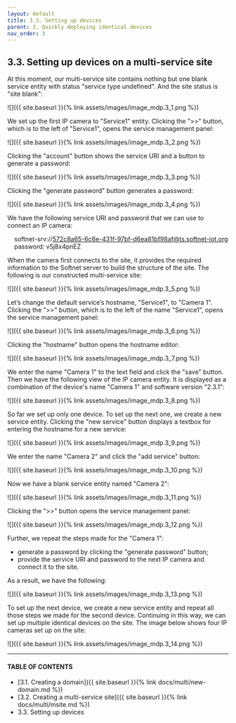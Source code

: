 ```yaml
---
layout: default
title: 3.3. Setting up devices
parent: 3. Quickly deploying identical devices
nav_order: 3
---
```


## 3.3. Setting up devices on a multi-service site

At this moment, our multi-service site contains nothing but one blank service entity with status "<span class="text-red">service type undefined</span>". And the site status is "<span class="text-red">site blank</span>":

![]({{ site.baseurl }}{% link assets/images/image_mdp.3_1.png %})

We set up the first IP camera to "Service1" entity. Clicking the "&gt;&gt;" button, which is to the left of "Service1", opens the service management panel:

![]({{ site.baseurl }}{% link assets/images/image_mdp.3_2.png %})

Clicking the "account" button shows the service URI and a button to generate a password:

![]({{ site.baseurl }}{% link assets/images/image_mdp.3_3.png %})

Clicking the "generate password" button generates a password:

![]({{ site.baseurl }}{% link assets/images/image_mdp.3_4.png %})

We have the following service URI and password that we can use to connect an IP camera:  

&nbsp;&nbsp;&nbsp;&nbsp;softnet-srv://572c8a65-6c6e-431f-97bf-d6ea81bf98af@ts.softnet-iot.org  
&nbsp;&nbsp;&nbsp;&nbsp;<span class="text-orange">password</span>: v5j8x4pnEZ  

When the camera first connects to the site, it provides the required information to the Softnet server to build the structure of the site. The following is our constructed multi-service site:

![]({{ site.baseurl }}{% link assets/images/image_mdp.3_5.png %})

Let’s change the default service’s hostname, "Service1", to "Camera 1". Clicking the "&gt;&gt;" button, which is to the left of the name "Service1", opens the service management panel: 

![]({{ site.baseurl }}{% link assets/images/image_mdp.3_6.png %})

Clicking the "hostname" button opens the hostname editor:

![]({{ site.baseurl }}{% link assets/images/image_mdp.3_7.png %})

We enter the name "Camera 1" to the text field and click the "save" button. Then we have the following view of the IP camera entity. It is displayed as a combination of the device's name "Camera 1" and software version "2.3.1":

![]({{ site.baseurl }}{% link assets/images/image_mdp.3_8.png %})

So far we set up only one device. To set up the next one, we create a new service entity. Clicking the "new service" button displays a textbox for entering the hostname for a new service:

![]({{ site.baseurl }}{% link assets/images/image_mdp.3_9.png %})

We enter the name "Camera 2" and click the "add service" button:

![]({{ site.baseurl }}{% link assets/images/image_mdp.3_10.png %})

Now we have a blank service entity named "Camera 2":

![]({{ site.baseurl }}{% link assets/images/image_mdp.3_11.png %})

Clicking the "&gt;&gt;" button opens the service management panel:

![]({{ site.baseurl }}{% link assets/images/image_mdp.3_12.png %})

Further, we repeat the steps made for the "Camera 1":
* generate a password by clicking the "generate password" button;
* provide the service URI and password to the next IP camera and connect it to the site.

As a result, we have the following:

![]({{ site.baseurl }}{% link assets/images/image_mdp.3_13.png %})

To set up the next device, we create a new service entity and repeat all those steps we made for the second device. Continuing in this way, we can set up multiple identical devices on  the site. The image below shows four IP cameras set up on the site: 

![]({{ site.baseurl }}{% link assets/images/image_mdp.3_14.png %})


---
#### TABLE OF CONTENTS
* [3.1. Creating a domain]({{ site.baseurl }}{% link docs/multi/new-domain.md %})
* [3.2. Creating a multi-service site]({{ site.baseurl }}{% link docs/multi/msite.md %})
* 3.3. Setting up devices


